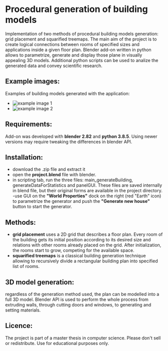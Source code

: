 # Procedural generation of building models
Implementation of two methods of procedural building models generation: grid placement and squarified treemaps. The main aim of the project is to create logical connections between rooms of specified sizes and applications inside a given floor plan. Blender add-on written in python allows to parametrize, generate and display those plane in visually appealing 3D models. Additional python scripts can be used to analize the generated data and convey scientific research. 

## Example images:
Examples of building models generated with the application:
- ![example image 1](https://github.com/wojtryb/proceduralBuildingGenerator/tree/master/exampleImages/img1.png?raw=true)
- ![example image 2](https://github.com/wojtryb/proceduralBuildingGenerator/tree/master/exampleImages/img2.png?raw=true)

## Requirements:
Add-on was developed with **blender 2.82** and **python 3.8.5**. Using newer versions may require tweaking the differences in blender API.

## Installation:
- download the .zip file and extract it
- open the **project.blend** file with blender.
- in scripting tab, run the three files: main_generateBuilding, generateDataForStatistics and panelGUI. These files are saved internally in blend file, but their original forms are available in the project directory.
-use GUI on the **"World Properties"** dock on the right (red "Earth" icon) to parametrize the generator and push the **"Generate new house"** button to start the generator.

## Methods:
- **grid placement** uses a 2D grid that describes a floor plan. Every room of the building gets its initial position according to its desired size and relations with other rooms already placed on the grid. After initialization, the rooms start to grow, competing for the available space.
- **squarified treemaps** is a classical building generation technique allowing to recursively divide a rectangular building plan into specified list of rooms.

## 3D model generation:
regardless of the generation method used, the plan can be modelled into a full 3D model. Blender API is used to perform the whole process from extruding walls, through cutting doors and windows, to generating and setting materials.

## Licence:
The project is part of a master thesis in computer science. Please don't sell or redistribute. Use for educational purposes only.

